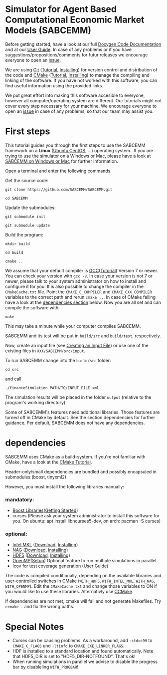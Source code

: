 # Simulator for Agent Based Computational Economic Market Models (SABCEMM)
Before getting started, have a look at our full [Doxygen Code Documentation](https://sabcemm.github.io/SABCEMM/) and at our [User Guide](https://github.com/SABCEMM/SABCEMM/wiki/User-Guide). In case of any problems or if you have suggestions/propositions/comments for futur releases we encourage everyone to open an [issue](https://github.com/SABCEMM/SABCEMM/issues).

We are using [Git](https://git-scm.com) ([Tutorial](https://git-scm.com/book/en/v2/Git-Basics-Getting-a-Git-Repository), [Installing](https://git-scm.com/book/en/v2/Getting-Started-Installing-Git)) for version control and distribution of the code and [CMake](https://cmake.org) ([Tutorial](https://cmake.org/cmake-tutorial/), [Installing](https://cmake.org/install/)) to manage the compiling and linking of the software. If you have not worked with this software, you can find useful information using the provided links.

We put great effort into making this software accesible to everyone, however all computer/operating system are different. Our tutorials might not cover every step necessary for your machine. We encourage everyone to open an [issue](https://github.com/SABCEMM/SABCEMM/issues) in case of any problems, so that our team may assist you.

# First steps 

This tutorial guides you through the first steps to use the SABCEMM framework on a **Linux** ([Ubuntu](https://www.ubuntu.com),[CentOS](https://www.centos.org), ...) operating system..
If you are trying to use the simulator on a Windows or Mac, please have a look at 
[SABCEMM on Windows or Mac](https://github.com/SABCEMM/SABCEMM/wiki/SABCEMM-on-Windows-or-Mac) for further information.

Open a terminal and enter the following commands.

Get the source code:

`git clone https://github.com/SABCEMM/SABCEMM.git`

`cd SABCEMM`

Update the submodules: 

`git submodule init`

`git submodule update`

Build the program:

`mkdir build`

`cd build`

`cmake ..`

We assume that your default compiler is [GCC](https://gcc.gnu.org)([Tutorial](https://gcc.gnu.org/onlinedocs/gcc-7.3.0/gcc/)) Version 7 or newer. You can check your version with `gcc -v`. In case your version is not 7 or newer, please talk to your system administrator on how to install and configure it for you. It is also possible to change the compiler in the `CMakeCache.txt` file. Point the `CMAKE_C_COMPILER` and `CMAKE_CXX_COMPILER` variables to the correct path and rerun `cmake ..`. In case of CMake failing have a look at the [dependencies section](https://github.com/SABCEMM/SABCEMM#dependencies) below. Now you are all set and can compile the software with:

`make`

This may take a minute while your computer compiles SABCEMM.

SABCEMM and its test will be put in `build/src` and `build/test`, respectively.

Now, create an input file (see [Creating an Input File](https://github.com/SABCEMM/SABCEMM/wiki/Create-an-Input-File)) 
or use one of the existing files in `XXX/SABCEMM/src/input`.
 
To run SABCEMM change into the `build/src` folder:
 
`cd src`

and call

`./financeSimulation PATH/TO/INPUT_FILE.xml `

The simulation results will be placed in the folder `output` (relative to the program's working directory).
 
Some of SABCEMM's features need additional libraries. Those features are turned
 off in CMake by default. See the section dependencies for further guidance.
Per default, SABCEMM does not have any dependencies.

# dependencies

SABCEMM uses CMake as a build-system. If you're not familiar with CMake, have a
 look at the [CMake Tutorial](https://cmake.org/cmake-tutorial/).

Header-only/small dependencies are bundled and possibly encapsuled in submodules (boost, tinyxml2)

However, you must install the following libraries manually:

### mandatory:
* [Boost Libraries](https://www.boost.org/)([Getting Started](https://www.boost.org/doc/libs/1_66_0/more/getting_started/unix-variants.html)) 
* curses (Please ask your system administrator to install this software for you. On ubuntu: apt install libncurses5-dev, on arch: pacman -S curses)

### optional:
* [Intel MKL](https://software.intel.com/en-us/intel-mkl/) ([Download](https://software.intel.com/en-us/mkl/choose-download), [Installing](https://software.intel.com/en-us/articles/intel-math-kernel-library-intel-mkl-2018-install-guide))
* [NAG](http://www.nag.com/) ([Download](https://www.nag.co.uk/content/downloads-nag-c-library-versions), [Installing](https://www.nag.co.uk/content/installing-nag-c-library-mark-261-and-library-documentation?ProdCode=cll6i261dl)) 
* [HDF5](https://support.hdfgroup.org/HDF5/) ([Download](https://www.hdfgroup.org/downloads/), [Installing](https://support.hdfgroup.org/HDF5/release/obtainsrc.html))
* [OpenMP](https://www.openmp.org/)([Setup](https://en.wikibooks.org/wiki/OpenMP/Setup)) Optional feature to run multiple simulations in parallel.
* [lcov](http://ltp.sourceforge.net/coverage/lcov.php) for test coverage generation ([User Guide](http://ltp.sourceforge.net/coverage/lcov/readme.php))


The code is compiled conditionally, depending on the available libraries and user-controlled switches in CMake (`WITH_HDF5`, `WITH_INTEL_MKL`, `WITH_NAG`, `WITH_OPENMP`). Edit the `CMakeCache.txt` and change those variables to ON if you would like to use these libraries. Alternativly use [CCMake](https://cmake.org/cmake/help/v3.0/manual/ccmake.1.html).
 
If dependencies are not met, cmake will fail and not generate Makefiles. Try `ccmake .` and fix the wrong paths.

# Special Notes

* Curses can be causing problems. As a workaround, add `-std=c99` to `CMAKE_C_FLAGS` und `-ltinfo` to `CMAKE_EXE_LINKER_FLAGS`.
* HDF is installed to a standard location and found automatically. Note that HDF5_DIR is set to "HDF5_DIR-NOTFOUND". That's ok!
* When running simulations in parallel we advise to disable the progress bar by disableling `WITH_PROGBAR`!
